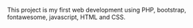This project is my first web development using PHP, bootstrap, fontawesome, javascript, HTML and CSS.
